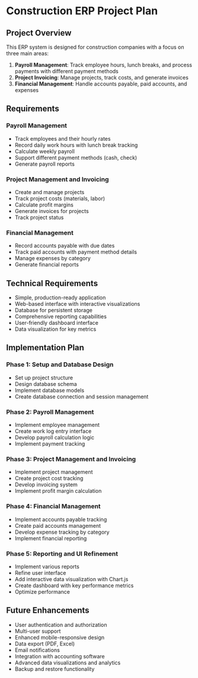 # Construction ERP Project Plan

## Project Overview

This ERP system is designed for construction companies with a focus on three main areas:

1. **Payroll Management**: Track employee hours, lunch breaks, and process payments with different payment methods
2. **Project Invoicing**: Manage projects, track costs, and generate invoices
3. **Financial Management**: Handle accounts payable, paid accounts, and expenses

## Requirements

### Payroll Management

- Track employees and their hourly rates
- Record daily work hours with lunch break tracking
- Calculate weekly payroll
- Support different payment methods (cash, check)
- Generate payroll reports

### Project Management and Invoicing

- Create and manage projects
- Track project costs (materials, labor)
- Calculate profit margins
- Generate invoices for projects
- Track project status

### Financial Management

- Record accounts payable with due dates
- Track paid accounts with payment method details
- Manage expenses by category
- Generate financial reports

## Technical Requirements

- Simple, production-ready application
- Web-based interface with interactive visualizations
- Database for persistent storage
- Comprehensive reporting capabilities
- User-friendly dashboard interface
- Data visualization for key metrics

## Implementation Plan

### Phase 1: Setup and Database Design

- Set up project structure
- Design database schema
- Implement database models
- Create database connection and session management

### Phase 2: Payroll Management

- Implement employee management
- Create work log entry interface
- Develop payroll calculation logic
- Implement payment tracking

### Phase 3: Project Management and Invoicing

- Implement project management
- Create project cost tracking
- Develop invoicing system
- Implement profit margin calculation

### Phase 4: Financial Management

- Implement accounts payable tracking
- Create paid accounts management
- Develop expense tracking by category
- Implement financial reporting

### Phase 5: Reporting and UI Refinement

- Implement various reports
- Refine user interface
- Add interactive data visualization with Chart.js
- Create dashboard with key performance metrics
- Optimize performance

## Future Enhancements

- User authentication and authorization
- Multi-user support
- Enhanced mobile-responsive design
- Data export (PDF, Excel)
- Email notifications
- Integration with accounting software
- Advanced data visualizations and analytics
- Backup and restore functionality
